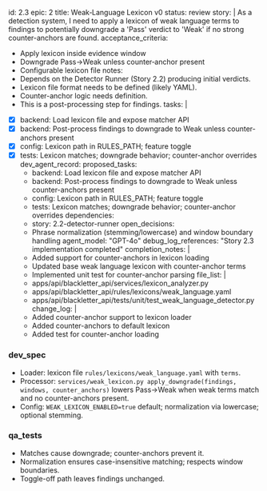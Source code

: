 id: 2.3
epic: 2
title: Weak‑Language Lexicon v0
status: review
story: |
  As a detection system, I need to apply a lexicon of weak language terms to findings to potentially downgrade a 'Pass' verdict to 'Weak' if no strong counter-anchors are found.
acceptance_criteria:
  - Apply lexicon inside evidence window
  - Downgrade Pass→Weak unless counter‑anchor present
  - Configurable lexicon file
notes:
  - Depends on the Detector Runner (Story 2.2) producing initial verdicts.
  - Lexicon file format needs to be defined (likely YAML).
  - Counter-anchor logic needs definition.
  - This is a post-processing step for findings.
tasks: |
  - [x] backend: Load lexicon file and expose matcher API
  - [x] backend: Post-process findings to downgrade to Weak unless counter-anchors present
  - [x] config: Lexicon path in RULES_PATH; feature toggle
  - [x] tests: Lexicon matches; downgrade behavior; counter-anchor overrides
dev_agent_record:
  proposed_tasks:
    - backend: Load lexicon file and expose matcher API
    - backend: Post-process findings to downgrade to Weak unless counter-anchors present
    - config: Lexicon path in RULES_PATH; feature toggle
    - tests: Lexicon matches; downgrade behavior; counter-anchor overrides
  dependencies:
    - story: 2.2-detector-runner
  open_decisions:
    - Phrase normalization (stemming/lowercase) and window boundary handling
  agent_model: "GPT-4o"
  debug_log_references: "Story 2.3 implementation completed"
  completion_notes: |
    - Added support for counter-anchors in lexicon loading
    - Updated base weak language lexicon with counter-anchor terms
    - Implemented unit test for counter-anchor parsing
  file_list: |
    - apps/api/blackletter_api/services/lexicon_analyzer.py
    - apps/api/blackletter_api/rules/lexicons/weak_language.yaml
    - apps/api/blackletter_api/tests/unit/test_weak_language_detector.py
  change_log: |
    - Added counter-anchor support to lexicon loader
    - Added counter-anchors to default lexicon
    - Added test for counter-anchor loading

### dev_spec

- Loader: lexicon file `rules/lexicons/weak_language.yaml` with `terms`.
- Processor: `services/weak_lexicon.py apply_downgrade(findings, windows, counter_anchors)` lowers Pass→Weak when weak terms match and no counter-anchors present.
- Config: `WEAK_LEXICON_ENABLED=true` default; normalization via lowercase; optional stemming.

### qa_tests

- Matches cause downgrade; counter-anchors prevent it.
- Normalization ensures case-insensitive matching; respects window boundaries.
- Toggle-off path leaves findings unchanged.
